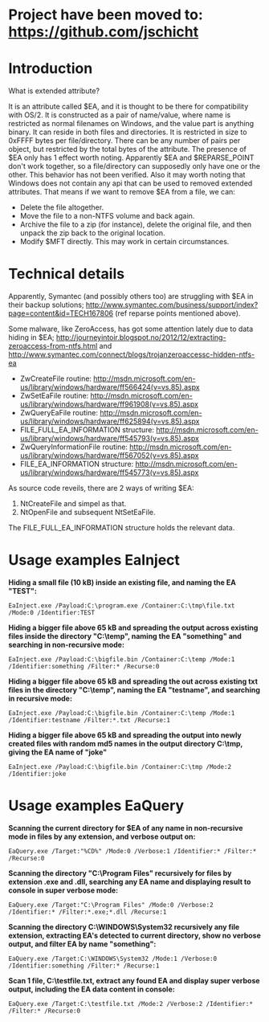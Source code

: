 # Project have been moved to: https://github.com/jschicht #

# Introduction #

What is extended attribute?

It is an attribute called $EA, and it is thought to be there for compatibility with OS/2. It is constructed as a pair of name/value, where name is restricted as normal filenames on Windows, and the value part is anything binary. It can reside in both files and directories. It is restricted in size to 0xFFFF bytes per file/directory. There can be any number of pairs per object, but restricted by the total bytes of the attribute. The presence of $EA only has 1 effect worth noting. Apparently $EA and $REPARSE\_POINT don't work together, so a file/directory can supposedly only have one or the other. This behavior has not been verified. Also it may worth noting that Windows does not contain any api that can be used to removed extended attributes. That means if we want to remove $EA from a file, we can:

  * Delete the file altogether.
  * Move the file to a non-NTFS volume and back again.
  * Archive the file to a zip (for instance), delete the original file, and then unpack the zip back to the original location.
  * Modify $MFT directly. This may work in certain circumstances.


# Technical details #

Apparently, Symantec (and possibly others too) are struggling with $EA in their backup solutions; http://www.symantec.com/business/support/index?page=content&id=TECH167806 (ref reparse points mentioned above).

Some malware, like ZeroAccess, has got some attention lately due to data hiding in $EA; http://journeyintoir.blogspot.no/2012/12/extracting-zeroaccess-from-ntfs.html and http://www.symantec.com/connect/blogs/trojanzeroaccessc-hidden-ntfs-ea

  * ZwCreateFile routine: http://msdn.microsoft.com/en-us/library/windows/hardware/ff566424(v=vs.85).aspx
  * ZwSetEaFile routine: http://msdn.microsoft.com/en-us/library/windows/hardware/ff961908(v=vs.85).aspx
  * ZwQueryEaFile routine: http://msdn.microsoft.com/en-us/library/windows/hardware/ff625894(v=vs.85).aspx
  * FILE\_FULL\_EA\_INFORMATION structure: http://msdn.microsoft.com/en-us/library/windows/hardware/ff545793(v=vs.85).aspx
  * ZwQueryInformationFile routine: http://msdn.microsoft.com/en-us/library/windows/hardware/ff567052(v=vs.85).aspx
  * FILE\_EA\_INFORMATION structure: http://msdn.microsoft.com/en-us/library/windows/hardware/ff545773(v=vs.85).aspx

As source code reveils, there are 2 ways of writing $EA:
  1. NtCreateFile and simpel as that.
  1. NtOpenFile and subsequent NtSetEaFile.

The FILE\_FULL\_EA\_INFORMATION structure holds the relevant data.


# Usage examples EaInject #

**Hiding a small file (10 kB) inside an existing file, and naming the EA "TEST":**

`EaInject.exe /Payload:C:\program.exe /Container:C:\tmp\file.txt /Mode:0 /Identifier:TEST`

**Hiding a bigger file above 65 kB and spreading the output across existing files inside the directory "C:\temp", naming the EA "something" and searching in non-recursive mode:**

`EaInject.exe /Payload:C:\bigfile.bin /Container:C:\temp /Mode:1 /Identifier:something /Filter:* /Recurse:0`

**Hiding a bigger file above 65 kB and spreading the out across existing txt files in the directory "C:\temp", naming the EA "testname", and searching in recursive mode:**

`EaInject.exe /Payload:C:\bigfile.bin /Container:C:\temp /Mode:1 /Identifier:testname /Filter:*.txt /Recurse:1`

**Hiding a bigger file above 65 kB and spreading the output into newly created files with random md5 names in the output directory C:\tmp, giving the EA name of "joke"**

`EaInject.exe /Payload:C:\bigfile.bin /Container:C:\tmp /Mode:2 /Identifier:joke`


# Usage examples EaQuery #

**Scanning the current directory for $EA of any name in non-recursive mode in files by any extension, and verbose output on:**

`EaQuery.exe /Target:"%CD%" /Mode:0 /Verbose:1 /Identifier:* /Filter:* /Recurse:0`

**Scanning the directory "C:\Program Files" recursively for files by extension .exe and .dll, searching any EA name and displaying result to console in super verbose mode:**

`EaQuery.exe /Target:"C:\Program Files" /Mode:0 /Verbose:2 /Identifier:* /Filter:*.exe;*.dll /Recurse:1`

**Scanning the directory C:\WINDOWS\System32 recursively any file extension, extracting EA's detected to current directory, show no verbose output, and filter EA by name "something":**

`EaQuery.exe /Target:C:\WINDOWS\System32 /Mode:1 /Verbose:0 /Identifier:something /Filter:* /Recurse:1`

**Scan 1 file, C:\testfile.txt, extract any found EA and display super verbose output, including the EA data content in console:**

`EaQuery.exe /Target:C:\testfile.txt /Mode:2 /Verbose:2 /Identifier:* /Filter:* /Recurse:0`